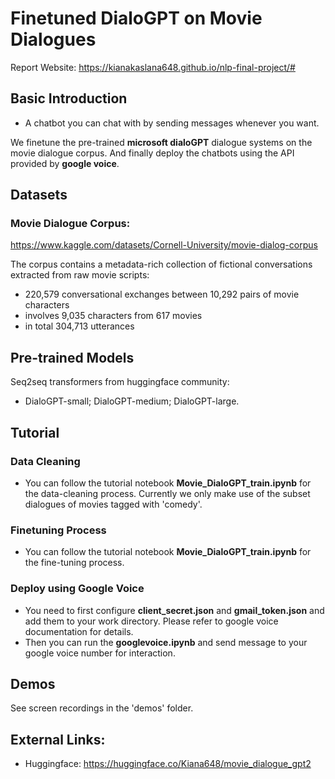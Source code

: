 # Finetuned DialoGPT on Movie Dialogues
Report Website: https://kianakaslana648.github.io/nlp-final-project/#

## Basic Introduction
* A chatbot you can chat with by sending messages whenever you want.  

We finetune the pre-trained **microsoft dialoGPT** dialogue systems on the movie dialogue corpus. And finally deploy the chatbots using the API provided by **google voice**.

## Datasets
### Movie Dialogue Corpus:
https://www.kaggle.com/datasets/Cornell-University/movie-dialog-corpus

The corpus contains a metadata-rich collection of fictional conversations extracted from raw movie scripts:

* 220,579 conversational exchanges between 10,292 pairs of movie characters
* involves 9,035 characters from 617 movies
* in total 304,713 utterances

## Pre-trained Models
Seq2seq transformers from huggingface community:  
* DialoGPT-small; DialoGPT-medium; DialoGPT-large.

## Tutorial

### Data Cleaning
* You can follow the tutorial notebook **Movie_DialoGPT_train.ipynb** for the data-cleaning process. Currently we only make use of the subset dialogues of movies tagged with 'comedy'.

### Finetuning Process
* You can follow the tutorial notebook **Movie_DialoGPT_train.ipynb** for the fine-tuning process.

### Deploy using Google Voice
* You need to first configure **client_secret.json** and **gmail_token.json** and add them to your work directory. Please refer to google voice documentation for details.
* Then you can run the **googlevoice.ipynb** and send message to your google voice number for interaction.

## Demos
See screen recordings in the 'demos' folder.

## External Links:
* Huggingface: https://huggingface.co/Kiana648/movie_dialogue_gpt2
